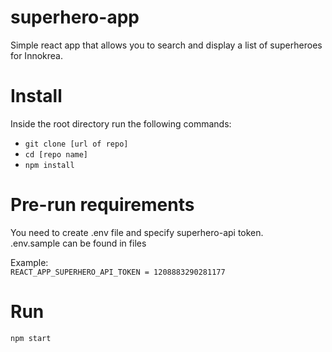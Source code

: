 # superhero-app
Simple react app that allows you to search and display a list of superheroes for Innokrea.


# Install
Inside the root directory run the following commands:
* `git clone [url of repo]`
* `cd [repo name]`
* `npm install `

# Pre-run requirements
You need to create .env file and specify superhero-api token.\
.env.sample can be found in files

Example:\
`REACT_APP_SUPERHERO_API_TOKEN = 1208883290281177`

# Run
```
npm start
```
